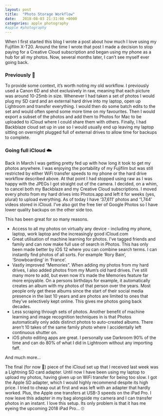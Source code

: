 ```yaml
---
layout: post
title:  "Photo Storage Workflow"
date:   2018-08-03 21:31:00 +0000
categories: apple photography
#apple #photography
---
```


When I first started this blog I wrote a post about how much I love using my Fujifilm X-T20. Around the time I wrote that post I made a decision to stop paying for a Creative Cloud subscription and began using my phone as a hub for all my photos. Now, several months later, I can’t see myself ever going back.

### Previously 💾 
To provide some context, it’s worth noting my old workflow. I previously used a Canon 6D and shot exclusively in raw, meaning that each picture was around 10-25mb in size. Whenever I had taken a set of photos I would plug my SD card and an external hard drive into my laptop, open up Lightroom and transfer everything. I would then do some batch edits to the set and would often spend some more time on my favourites. Then I would export a subset of the photos and add them to Photos for Mac to be uploaded to iCloud where I could share them with others. Finally, I had Backblaze cloud set up in use so I would usually end up leaving my laptop sitting on overnight plugged full of external drives to allow time for backups to complete. 

### Going full iCloud ☁️ 
Back in March I was getting pretty fed up with how long it took to get my photos anywhere. I was enjoying the portability of my Fujifilm but was still restricted by either WiFi transfer speeds to my phone or the hard drive workflow described above. At that point I had stopped using raw as I was happy with the JPEGs I got straight out of the camera. I decided, on a whim, to cancel both my Backblaze and my Creative Cloud subscriptions. I moved every photo from my hard drives into Photos.app and left it for weeks (yes, plural) to upload everything. As of today I have ‘37,611’ photos and ‘1,744’ videos stored in iCloud. I’ve also got the free tier of Google Photos so I have lower quality backups on the other side too.

This has been great for so many reasons.

* Access to all my photos on virtually any device - including my phone, laptop, work laptop and the increasingly good iCloud.com
* Great utilisation of machine learning for photos. I’ve tagged friends and family and can now make full use of search in Photos. This has only been made better by iOS 12 where you can combine search terms. I can instantly find photos of all sorts. For example ‘Rory Bain’, ‘Snowboarding’ in ‘France’. 
* Vastly improved “Memories”. When adding my photos from my hard drives, I also added photos from my Mum’s old hard drives. I’ve still many more to add, but even now it’s made the Memories feature far more enjoyable. On a persons birthdays for example, it automatically creates an album with my photos of that person over the years. Most people only get these albums since the start of their social media presence in the last 10 years and are photos are limited to ones that they’ve selectively kept online. This gives me photos going back decades. 
* Less scraping through sets of photos. Another benefit of machine learning and image recognition techniques in is that Photos automatically only adds distinct photos to auto-created albums. There aren’t 10 takes of the same family photo where I accidentally left continuous shutter on.
* iOS photo editing apps are great. I personally use Darkroom 90% of the time and can do 80% of what I did in Lightroom without any importing faff.

And much more...

The final (for now 😬) piece of the iCloud set up that I received last week was a Lightning SD card adapter. Until now I have been using my laptop to upload my photos, having given up on WiFi transfer for being too slow. I got the Apple SD adapter, which I would highly recommend despite its high price. I tried to cheap out at first and was left with an adapter that hardly worked. Plus, the Apple one transfers at USB-3 speeds on the iPad Pro. I now leave this adapter in my bag alongside my camera and I can transfer photos in an instant. I love this setup. Its only problem is that it has me eyeing the upcoming 2018 iPad Pro... 🙄







